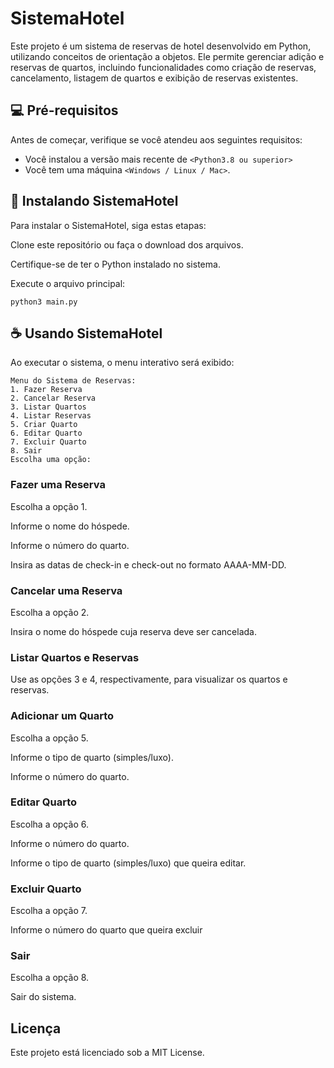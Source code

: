 # SistemaHotel

Este projeto é um sistema de reservas de hotel desenvolvido em Python, utilizando conceitos de orientação a objetos. Ele permite gerenciar adição e reservas de quartos, incluindo funcionalidades como criação de reservas, cancelamento, listagem de quartos e exibição de reservas existentes.


## 💻 Pré-requisitos

Antes de começar, verifique se você atendeu aos seguintes requisitos:

- Você instalou a versão mais recente de `<Python3.8 ou superior>`
- Você tem uma máquina `<Windows / Linux / Mac>`.

## 🚀 Instalando SistemaHotel

Para instalar o SistemaHotel, siga estas etapas:

Clone este repositório ou faça o download dos arquivos.

Certifique-se de ter o Python instalado no sistema.

Execute o arquivo principal:

```
python3 main.py
```

## ☕ Usando SistemaHotel

Ao executar o sistema, o menu interativo será exibido:
```
Menu do Sistema de Reservas:
1. Fazer Reserva
2. Cancelar Reserva
3. Listar Quartos
4. Listar Reservas
5. Criar Quarto
6. Editar Quarto
7. Excluir Quarto
8. Sair
Escolha uma opção:
```

### Fazer uma Reserva

Escolha a opção 1.

Informe o nome do hóspede.

Informe o número do quarto.

Insira as datas de check-in e check-out no formato AAAA-MM-DD.

### Cancelar uma Reserva

Escolha a opção 2.

Insira o nome do hóspede cuja reserva deve ser cancelada.

### Listar Quartos e Reservas

Use as opções 3 e 4, respectivamente, para visualizar os quartos e reservas.

### Adicionar um Quarto

Escolha a opção 5.

Informe o tipo de quarto (simples/luxo).

Informe o número do quarto. 

### Editar Quarto

Escolha a opção 6.

Informe o número do quarto. 

Informe o tipo de quarto (simples/luxo) que queira editar.


### Excluir Quarto

Escolha a opção 7.

Informe o número do quarto que queira excluir

### Sair

Escolha a opção 8.

Sair do sistema.


## Licença

Este projeto está licenciado sob a MIT License.



